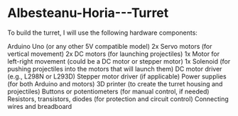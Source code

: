 # Albesteanu-Horia---Turret

To build the turret, I will use the following hardware components:

Arduino Uno (or any other 5V compatible model)
2x Servo motors (for vertical movement)
2x DC motors (for launching projectiles)
1x Motor for left-right movement (could be a DC motor or stepper motor)
1x Solenoid (for pushing projectiles into the motors that will launch them)
DC motor driver (e.g., L298N or L293D)
Stepper motor driver (if applicable)
Power supplies (for both Arduino and motors)
3D printer (to create the turret housing and projectiles)
Buttons or potentiometers (for manual control, if needed)
Resistors, transistors, diodes (for protection and circuit control)
Connecting wires and breadboard
